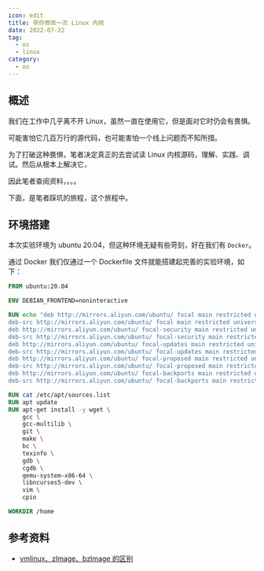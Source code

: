 ```yaml
---
icon: edit
title: 带你修改一次 Linux 内核
date: 2022-07-22
tag:
  - os
  - linux
category:
  - os
---
```


## 概述

我们在工作中几乎离不开 Linux，虽然一直在使用它，但是面对它时仍会有畏惧。

可能害怕它几百万行的源代码，也可能害怕一个线上问题而不知所措。

为了打破这种畏惧，笔者决定真正的去尝试读 Linux 内核源码，理解、实践、调试。然后从根本上解决它，

因此笔者查阅资料，。。。

下面，是笔者踩坑的旅程，这个旅程中。

## 环境搭建

本次实验环境为 ubuntu 20.04，但这种环境无疑有些苛刻，好在我们有 `Docker`。

通过 Docker 我们仅通过一个 Dockerfile 文件就能搭建起完善的实验环境，如下：

```Dockerfile
FROM ubuntu:20.04

ENV DEBIAN_FRONTEND=noninteractive

RUN echo "deb http://mirrors.aliyun.com/ubuntu/ focal main restricted universe multiverse \n \
deb-src http://mirrors.aliyun.com/ubuntu/ focal main restricted universe multiverse \n \
deb http://mirrors.aliyun.com/ubuntu/ focal-security main restricted universe multiverse \n \
deb-src http://mirrors.aliyun.com/ubuntu/ focal-security main restricted universe multiverse \n \
deb http://mirrors.aliyun.com/ubuntu/ focal-updates main restricted universe multiverse \n \
deb-src http://mirrors.aliyun.com/ubuntu/ focal-updates main restricted universe multiverse \n \
deb http://mirrors.aliyun.com/ubuntu/ focal-proposed main restricted universe multiverse \n  \
deb-src http://mirrors.aliyun.com/ubuntu/ focal-proposed main restricted universe multiverse \n \
deb http://mirrors.aliyun.com/ubuntu/ focal-backports main restricted universe multiverse \n \
deb-src http://mirrors.aliyun.com/ubuntu/ focal-backports main restricted universe multiverse">/etc/apt/sources.list

RUN cat /etc/apt/sources.list
RUN apt update
RUN apt-get install -y wget \
    gcc \
    gcc-multilib \
    git \
    make \
    bc \
    texinfo \
    gdb \
    cgdb \
    qemu-system-x86-64 \
    libncurses5-dev \
    vim \
    cpio

WORKDIR /home
```

## 参考资料

- [vmlinux、zImage、bzImage 的区别](https://blog.csdn.net/hanxuefan/article/details/7454352)
